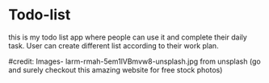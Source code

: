 # Todo-list
this is my todo list app where people can use it and complete their daily task. User can create different list according to their work plan.

#credit:
  Images- larm-rmah-5em1lVBmvw8-unsplash.jpg from unsplash (go and surely checkout this amazing website for free stock photos)
  

